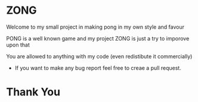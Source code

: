 
# ZONG

Welcome to my small project in making pong in my own style and favour 

PONG is a well known game and my project ZONG is just a try to imporove upon that




You are allowed to anything with my code (even redistibute it commercially) 

* If you want to make any bug report feel free to creae a pull request.

# Thank You
